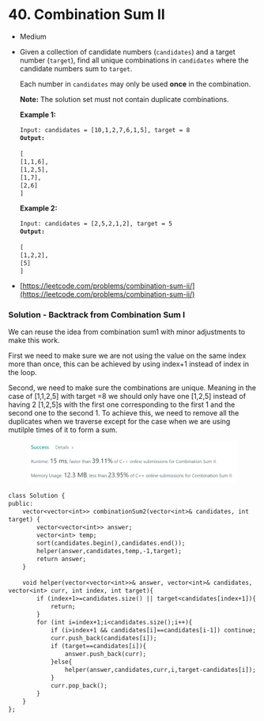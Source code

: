 # 40. Combination Sum II

* Medium
*   Given a collection of candidate numbers (`candidates`) and a target number (`target`), find all unique combinations in `candidates` where the candidate numbers sum to `target`.

    Each number in `candidates` may only be used **once** in the combination.

    **Note:** The solution set must not contain duplicate combinations.

    &#x20;

    **Example 1:**

    <pre><code>Input: candidates = [10,1,2,7,6,1,5], target = 8
    <strong>Output:
    </strong> 
    [
    [1,1,6],
    [1,2,5],
    [1,7],
    [2,6]
    ]</code></pre>

    **Example 2:**

    <pre><code>Input: candidates = [2,5,2,1,2], target = 5
    <strong>Output:
    </strong> 
    [
    [1,2,2],
    [5]
    ]</code></pre>
* [https://leetcode.com/problems/combination-sum-ii/](https://leetcode.com/problems/combination-sum-ii/)

### Solution - Backtrack from Combination Sum I

We can reuse the idea from combination sum1 with minor adjustments to make this work.&#x20;

First we need to make sure we are not using the value on the same index more than once, this can be achieved by using index+1 instead of index in the loop.&#x20;

Second, we need to make sure the combinations are unique. Meaning in the case of \[1,1,2,5] with target =8 we should only have one \[1,2,5] instead of having 2 \[1,2,5]s with the first one corresponding to the first 1 and the second one to the second 1. To achieve this, we need to remove all the duplicates when we traverse except for the case when we are using mutilple times of it to form a sum.&#x20;

<figure><img src="../.gitbook/assets/image.png" alt=""><figcaption></figcaption></figure>

```
class Solution {
public:
    vector<vector<int>> combinationSum2(vector<int>& candidates, int target) {  
        vector<vector<int>> answer;
        vector<int> temp;
        sort(candidates.begin(),candidates.end());
        helper(answer,candidates,temp,-1,target);
        return answer;
    }
    
    void helper(vector<vector<int>>& answer, vector<int>& candidates, vector<int> curr, int index, int target){
        if (index+1>=candidates.size() || target<candidates[index+1]){
            return;
        }
        for (int i=index+1;i<candidates.size();i++){
            if (i>index+1 && candidates[i]==candidates[i-1]) continue;
            curr.push_back(candidates[i]);
            if (target==candidates[i]){
                answer.push_back(curr);
            }else{
                helper(answer,candidates,curr,i,target-candidates[i]);
            }
            curr.pop_back();
        }
    }
};
```
